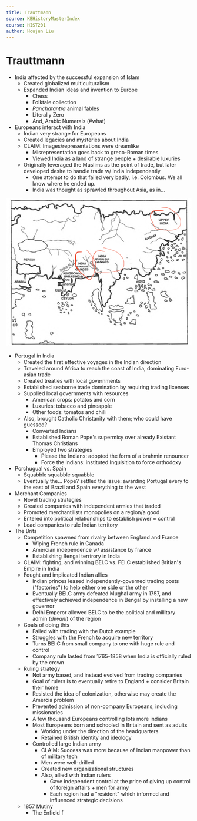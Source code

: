 ```yaml
---
title: Trauttmann
source: KBHistoryMasterIndex
course: HIST201
author: Houjun Liu
---
```


# Trauttmann
* India affected by the successful expansion of Islam
	* Created globalized multiculturalism
	* Expanded Indian ideas and invention to Europe 
		* Chess
		* Folktale collection
		* *Panchatantra* animal fables
		* Literally Zero
		* And, Arabic Numerals (#what)
* Europeans interact with India
	* Indian very strange for Europeans
	* Created legacies and mysteries about India
	* CLAIM: Images/representations were dreamlike
		* Misrepresentation goes back to greco-Roman times
		* Viewed India as a land of strange people + desirable luxuries
	* Originally leveraged the Muslims as the point of trade, but later developed desire to handle trade w/ India independently
		* One attempt to do that failed very badly, i.e. Colombus. We all know where he ended up.
		* India was thought as sprawled throughout Asia, as in...

![indiaiseverywhere.png](indiaiseverywhere.png)

* Portugal in India
	* Created the first effective voyages in the Indian direction
	* Traveled around Africa to reach the coast of India, dominating Euro-asian trade
	* Created treaties with local governments
	* Established seaborne trade domination by requiring trading licenses
	* Supplied local governments with resources
		* American crops: potatos and corn
		* Luxuries: tobacco and pineapple
		* Other foods: tomatos and chilli
	* Also, brought Catholic Christanity with them; who could have guessed?
		* Converted Indians
		* Established Roman Pope's supermicy over already Existant Thomas Christians
		* Employed two strategies
			* Please the Indians: adopted the form of a brahmin renouncer
			* Force the Indians: instituted Inquisition to force orthodoxy
* Porchugual vs. Spain
	* Squabble squabble squabble
	* Eventually the... Pope? settled the issue: awarding Portugal every to the east of Brazil and Spain everything to the west
* Merchant Companies
	* Novel trading strategies
	* Created companies with independent armies that traded
	* Promoted merchantilists monopolies on a region/a good
	*  Entered into political relationships to establish power = control
	*  Lead companies to rule Indian territory
*  The Brits
	* Competition spawned from rivalry between England and France
		* Wiping French rule in Canada
		* Amercian independence w/ assistance by france
		* Establishing Bengal terrirory in India
	* CLAIM: fighting, and winning BEI.C vs. FEI.C established Britian's Empire in India
	* Fought and implicated Indian allies 
		* Indian princes leased independently-governed trading posts ("factories") to help either one side or the other
		* Eventually BEI.C army defeated Mughal army in 1757, and effectively achieved independence in Bengal by installing a new governor
		* Delhi Emperor allowed BEI.C to be the political and millitary admin (*diwani*) of the region
	* Goals of doing this
		* Failed with trading with the Dutch example
		* Struggles with the French to acquire new territory
		* Turns BEI.C from small company to one with huge rule and control
		* Company rule lasted from 1765-1858 when India is officially ruled by the crown
	* Ruling strategy
		* Not army based, and instead evolved from trading companies
		* Goal of rulers is to eventually retire to England + consider Britain their home
		* Resisted the idea of colonization, otherwise may create the Amercia problem
		* Prevented admission of non-company Europeans, including missionaries
		* A few thousand Europeans controlling lots more indians
		* Most Europeans born and schooled in Britain and sent as adults
			* Working under the direction of the headquarters
			* Retained British identity and ideology
		* Controlled large Indian army
			*  CLAIM: Success was more because of Indian manpower than of military tech
			*  Men were well-drilled
			*  Created new organizational structures
			*  Also, allied with Indian rulers
				* Gave independent control at the price of giving up control of foreign affairs + men for army
				* Each region had a "resident" which informed and influenced strategic decisions
	* 1857 Mutiny 
		*  The Enfield f
